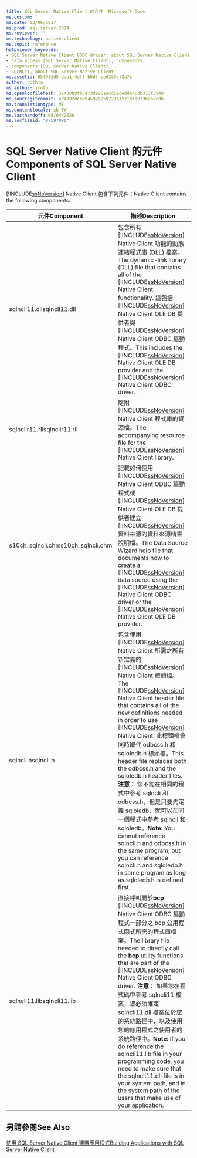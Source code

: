 ```yaml
---
title: SQL Server Native Client 的元件 |Microsoft Docs
ms.custom: ''
ms.date: 03/06/2017
ms.prod: sql-server-2014
ms.reviewer: ''
ms.technology: native-client
ms.topic: reference
helpviewer_keywords:
- SQL Server Native Client ODBC driver, about SQL Server Native Client ODBC driver
- data access [SQL Server Native Client], components
- components [SQL Server Native Client]
- SQLNCLI, about SQL Server Native Client
ms.assetid: 65f932d5-daa1-4eff-b6df-ee633fcf2a7c
author: rothja
ms.author: jroth
ms.openlocfilehash: 32438b9fb5473d9251acd0aceddb46db373f3548
ms.sourcegitcommit: ad4d92dce894592a259721a1571b1d8736abacdb
ms.translationtype: MT
ms.contentlocale: zh-TW
ms.lasthandoff: 08/04/2020
ms.locfileid: "87597080"
---
```

# <a name="components-of-sql-server-native-client"></a><span data-ttu-id="f6e1d-102">SQL Server Native Client 的元件</span><span class="sxs-lookup"><span data-stu-id="f6e1d-102">Components of SQL Server Native Client</span></span>
  [!INCLUDE[ssNoVersion](../../../includes/ssnoversion-md.md)] <span data-ttu-id="f6e1d-103">Native Client 包含下列元件：</span><span class="sxs-lookup"><span data-stu-id="f6e1d-103">Native Client contains the following components:</span></span>  
  
|<span data-ttu-id="f6e1d-104">元件</span><span class="sxs-lookup"><span data-stu-id="f6e1d-104">Component</span></span>|<span data-ttu-id="f6e1d-105">描述</span><span class="sxs-lookup"><span data-stu-id="f6e1d-105">Description</span></span>|  
|---------------|-----------------|  
|<span data-ttu-id="f6e1d-106">sqlncli11.dll</span><span class="sxs-lookup"><span data-stu-id="f6e1d-106">sqlncli11.dll</span></span>|<span data-ttu-id="f6e1d-107">包含所有 [!INCLUDE[ssNoVersion](../../../includes/ssnoversion-md.md)] Native Client 功能的動態連結程式庫 (DLL) 檔案。</span><span class="sxs-lookup"><span data-stu-id="f6e1d-107">The dynamic-link library (DLL) file that contains all of the [!INCLUDE[ssNoVersion](../../../includes/ssnoversion-md.md)] Native Client functionality.</span></span> <span data-ttu-id="f6e1d-108">這包括 [!INCLUDE[ssNoVersion](../../../includes/ssnoversion-md.md)] Native Client OLE DB 提供者與 [!INCLUDE[ssNoVersion](../../../includes/ssnoversion-md.md)] Native Client ODBC 驅動程式。</span><span class="sxs-lookup"><span data-stu-id="f6e1d-108">This includes the [!INCLUDE[ssNoVersion](../../../includes/ssnoversion-md.md)] Native Client OLE DB provider and the [!INCLUDE[ssNoVersion](../../../includes/ssnoversion-md.md)] Native Client ODBC driver.</span></span>|  
|<span data-ttu-id="f6e1d-109">sqlnclir11.rll</span><span class="sxs-lookup"><span data-stu-id="f6e1d-109">sqlnclir11.rll</span></span>|<span data-ttu-id="f6e1d-110">隨附 [!INCLUDE[ssNoVersion](../../../includes/ssnoversion-md.md)] Native Client 程式庫的資源檔。</span><span class="sxs-lookup"><span data-stu-id="f6e1d-110">The accompanying resource file for the [!INCLUDE[ssNoVersion](../../../includes/ssnoversion-md.md)] Native Client library.</span></span>|  
|<span data-ttu-id="f6e1d-111">s10ch_sqlncli.chm</span><span class="sxs-lookup"><span data-stu-id="f6e1d-111">s10ch_sqlncli.chm</span></span>|<span data-ttu-id="f6e1d-112">記載如何使用 [!INCLUDE[ssNoVersion](../../../includes/ssnoversion-md.md)] Native Client ODBC 驅動程式或 [!INCLUDE[ssNoVersion](../../../includes/ssnoversion-md.md)] Native Client OLE DB 提供者建立 [!INCLUDE[ssNoVersion](../../../includes/ssnoversion-md.md)] 資料來源的資料來源精靈說明檔。</span><span class="sxs-lookup"><span data-stu-id="f6e1d-112">The Data Source Wizard help file that documents how to create a [!INCLUDE[ssNoVersion](../../../includes/ssnoversion-md.md)] data source using the [!INCLUDE[ssNoVersion](../../../includes/ssnoversion-md.md)] Native Client ODBC driver or the [!INCLUDE[ssNoVersion](../../../includes/ssnoversion-md.md)] Native Client OLE DB provider.</span></span>|  
|<span data-ttu-id="f6e1d-113">sqlncli.h</span><span class="sxs-lookup"><span data-stu-id="f6e1d-113">sqlncli.h</span></span>|<span data-ttu-id="f6e1d-114">包含使用 [!INCLUDE[ssNoVersion](../../../includes/ssnoversion-md.md)] Native Client 所需之所有新定義的 [!INCLUDE[ssNoVersion](../../../includes/ssnoversion-md.md)] Native Client 標頭檔。</span><span class="sxs-lookup"><span data-stu-id="f6e1d-114">The [!INCLUDE[ssNoVersion](../../../includes/ssnoversion-md.md)] Native Client header file that contains all of the new definitions needed in order to use [!INCLUDE[ssNoVersion](../../../includes/ssnoversion-md.md)] Native Client.</span></span> <span data-ttu-id="f6e1d-115">此標頭檔會同時取代 odbcss.h 和 sqloledb.h 標頭檔。</span><span class="sxs-lookup"><span data-stu-id="f6e1d-115">This header file replaces both the odbcss.h and the sqloledb.h header files.</span></span> <span data-ttu-id="f6e1d-116">**注意：** 您不能在相同的程式中參考 sqlncli 和 odbcss.h，但是只要先定義 sqloledb，就可以在同一個程式中參考 sqlncli 和 sqloledb。</span><span class="sxs-lookup"><span data-stu-id="f6e1d-116">**Note:**  You cannot reference sqlncli.h and odbcss.h in the same program, but you can reference sqlncli.h and sqloledb.h in same program as long as sqloledb.h is defined first.</span></span>|  
|<span data-ttu-id="f6e1d-117">sqlncli11.lib</span><span class="sxs-lookup"><span data-stu-id="f6e1d-117">sqlncli11.lib</span></span>|<span data-ttu-id="f6e1d-118">直接呼叫屬於**bcp** [!INCLUDE[ssNoVersion](../../../includes/ssnoversion-md.md)] Native Client ODBC 驅動程式一部分之 bcp 公用程式函式所需的程式庫檔案。</span><span class="sxs-lookup"><span data-stu-id="f6e1d-118">The library file needed to directly call the **bcp** utility functions that are part of the [!INCLUDE[ssNoVersion](../../../includes/ssnoversion-md.md)] Native Client ODBC driver.</span></span> <span data-ttu-id="f6e1d-119">**注意：** 如果您在程式碼中參考 sqlncli11 檔案，您必須確定 sqlncli11.dll 檔案位於您的系統路徑中，以及使用您的應用程式之使用者的系統路徑中。</span><span class="sxs-lookup"><span data-stu-id="f6e1d-119">**Note:**  If you do reference the sqlncli11.lib file in your programming code, you need to make sure that the sqlncli11.dll file is in your system path, and in the system path of the users that make use of your application.</span></span>|  
  
## <a name="see-also"></a><span data-ttu-id="f6e1d-120">另請參閱</span><span class="sxs-lookup"><span data-stu-id="f6e1d-120">See Also</span></span>  
 [<span data-ttu-id="f6e1d-121">使用 SQL Server Native Client 建置應用程式</span><span class="sxs-lookup"><span data-stu-id="f6e1d-121">Building Applications with SQL Server Native Client</span></span>](building-applications-with-sql-server-native-client.md)  
  
  
